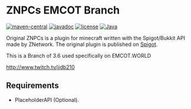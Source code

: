 # ZNPCs EMCOT Branch
[![maven-central](https://img.shields.io/maven-central/v/io.github.znetworkw.znpcservers/znpcservers)](https://img.shields.io/maven-central/v/io.github.znetworkw.znpcservers/znpcservers)
[![javadoc](https://javadoc.io/badge2/io.github.znetworkw.znpcservers/znpcservers/javadoc.svg?style=flat)](https://javadoc.io/doc/io.github.znetworkw.znpcservers/znpcservers)
[![license](https://img.shields.io/github/license/ZNetworkW/znpc-servers)](https://github.com/ZNetworkW/znpc-servers/blob/master/LICENSE)
[![Java](https://img.shields.io/badge/Java-8%2B-ff696c)](https://img.shields.io/badge/Java-8%2B-ff696c)

Original ZNPCs is a plugin for minecraft written with the Spigot/Bukkit API made by ZNetwork. The original plugin is published on [Spigot](https://www.spigotmc.org/resources/znpcs-1-8-1-16-bungeecord-serversnpcs-open-source.80940/). 

This is a Branch of 3.6 used specifically on EMCOT.WORLD 

http://www.twitch.tv/jjdb210

## Requirements
* PlaceholderAPI (Optional).

